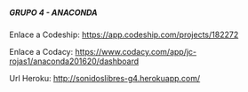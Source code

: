 ##### GRUPO 4 - ANACONDA #####

Enlace a Codeship: https://app.codeship.com/projects/182272

Enlace a Codacy: https://www.codacy.com/app/jc-rojas1/anaconda201620/dashboard

Url Heroku: http://sonidoslibres-g4.herokuapp.com/
